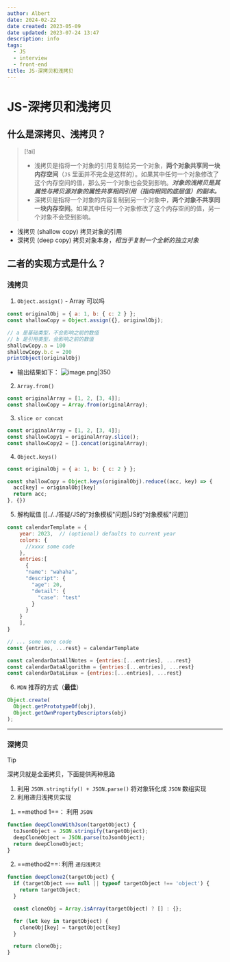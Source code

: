 ```yaml
---
author: Albert
date: 2024-02-22
date created: 2023-05-09
date updated: 2023-07-24 13:47
description: info
tags:
  - JS
  - interview
  - front-end
title: JS-深拷贝和浅拷贝
---
```


# JS-深拷贝和浅拷贝

## 什么是深拷贝、浅拷贝？

> [!ai]
>  - 浅拷贝是指将一个对象的引用复制给另一个对象，**两个对象共享同一块内存空间**（`JS` 里面并不完全是这样的）。如果其中任何一个对象修改了这个内存空间的值，那么另一个对象也会受到影响。***对象的浅拷贝是其属性与拷贝源对象的属性共享相同引用（指向相同的底层值）的副本。***
>  - 深拷贝是指将一个对象的内容复制到另一个对象中，**两个对象不共享同一块内存空间**。如果其中任何一个对象修改了这个内存空间的值，另一个对象不会受到影响。

- 浅拷贝 (shallow copy) 拷贝对象的引用
- 深拷贝 (deep copy) 拷贝对象本身，*相当于复制一个全新的独立对象*

## 二者的实现方式是什么？

### 浅拷贝

1. `Object.assign()`  - Array 可以吗

```js
const originalObj = { a: 1, b: { c: 2 } };
const shallowCopy = Object.assign({}, originalObj);

// a 是基础类型，不会影响之前的数值
// b 是引用类型，会影响之前的数值
shallowCopy.a = 100
shallowCopy.b.c = 200
printObject(originalObj)
```

- 输出结果如下：
![image.png|350](https://img-20221128.oss-cn-shanghai.aliyuncs.com/img-2023-05/20230601210022.png)

2. `Array.from()`

```js
const originalArray = [1, 2, [3, 4]];
const shallowCopy = Array.from(originalArray);
```

3. `slice or concat`

```js
const originalArray = [1, 2, [3, 4]];
const shallowCopy1 = originalArray.slice();
const shallowCopy2 = [].concat(originalArray);
```

4. `Object.keys()`

```js
const originalObj = { a: 1, b: { c: 2 } };

const shallowCopy = Object.keys(originalObj).reduce((acc, key) => {
  acc[key] = originalObj[key]
  return acc;
}, {})
```

5. 解构赋值
[[../../答疑/JS的“对象模板"问题|JS的“对象模板"问题]]

```js
const calendarTemplate = {
    year: 2023,  // (optional) defaults to current year
    colors: {
      //xxxx some code
    },
    entries:[
      {
      "name": "wahaha",
      "descript": {
        "age": 20,
        "detail": {
          "case": "test"
        }
      }
    }
    ],
}

// ... some more code
const {entries, ...rest} = calendarTemplate

const calendarDataAllNotes = {entries:[...entries], ...rest}
const calendarDataAlgorithm = {entries:[...entries], ...rest}
const calendarDataLinux = {entries:[...entries], ...rest}

```

6. `MDN` 推荐的方式（**最佳**）

```js
Object.create(
  Object.getPrototypeOf(obj),
  Object.getOwnPropertyDescriptors(obj)
);

```

---

### 深拷贝

> [!tip]
> 深拷贝就是全面拷贝，下面提供两种思路
> 1. 利用 `JSON.stringtify() + JSON.parse()` 将对象转化成 `JSON` 数组实现
> 2. 利用递归浅拷贝实现

1. ==method 1==： 利用 `JSON`

```js
function deepCloneWithJson(targetObject) {
  toJsonObject = JSON.stringify(targetObject);
  deepCloneObject = JSON.parse(toJsonObject);
  return deepCloneObject;
}
```

2. ==method2==: 利用 `递归浅拷贝`

```js
function deepClone2(targetObject) {
  if (targetObject === null || typeof targetObject !== 'object') {
    return targetObject;
  }

  const cloneObj = Array.isArray(targetObject) ? [] : {};

  for (let key in targetObject) {
    cloneObj[key] = targetObject[key]
  }

  return cloneObj;
}
```